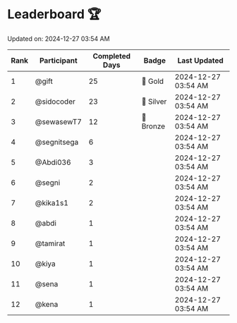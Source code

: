 # Leaderboard 🏆

Updated on: 2024-12-27 03:54 AM

| Rank | Participant       | Completed Days | Badge      | Last Updated         |
|------|-------------------|----------------|------------|----------------------|
| 1    | @gift             | 25             | 🏅 Gold     | 2024-12-27 03:54 AM |
| 2    | @sidocoder        | 23             | 🥈 Silver   | 2024-12-27 03:54 AM |
| 3    | @sewasewT7        | 12             | 🥉 Bronze   | 2024-12-27 03:54 AM |
| 4    | @segnitsega       | 6              |            | 2024-12-27 03:54 AM |
| 5    | @Abdi036          | 3              |            | 2024-12-27 03:54 AM |
| 6    | @segni            | 2              |            | 2024-12-27 03:54 AM |
| 7    | @kika1s1          | 2              |            | 2024-12-27 03:54 AM |
| 8    | @abdi             | 1              |            | 2024-12-27 03:54 AM |
| 9    | @tamirat          | 1              |            | 2024-12-27 03:54 AM |
| 10   | @kiya             | 1              |            | 2024-12-27 03:54 AM |
| 11   | @sena             | 1              |            | 2024-12-27 03:54 AM |
| 12   | @kena             | 1              |            | 2024-12-27 03:54 AM |
